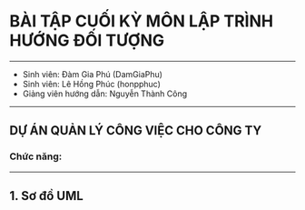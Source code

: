# **BÀI TẬP CUỐI KỲ MÔN LẬP TRÌNH HƯỚNG ĐỐI TƯỢNG**


---



*   Sinh viên: Đàm Gia Phú (DamGiaPhu)
*   Sinh viên: Lê Hồng Phúc (honpphuc)
*   Giảng viên hướng dẫn: Nguyễn Thành Công


---
## **DỰ ÁN QUẢN LÝ CÔNG VIỆC CHO CÔNG TY**


### **Chức năng:**




---



## **1.   Sơ đồ UML**
